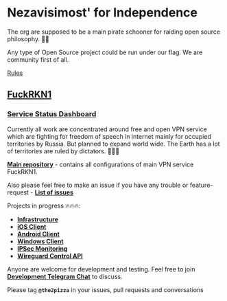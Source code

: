 
# Nezavisimost' for Independence


The org are supposed to be a main pirate schooner for raiding open source philosophy. 🏴‍☠️

Any type of Open Source project could be run under our flag. We are community first of all.  

[Rules](./rules.md)


## [FuckRKN1](https://fuckrkn1.org) 

### [Service Status Dashboard](https://m.fuckrkn1.org/d/fX0pLFiVz/fuckrkn1-dashboard?orgId=1)

Currently all work are concentrated around free and open VPN service which are fighting for freedom of speech in internet mainly for occupied territories by Russia. But planned to expand world wide. The Earth has a lot of territories are ruled by dictators. 👿👿👿

[**Main repository**](https://github.com/nezavisimost/FuckRKN1) - contains all configurations of main VPN service FuckRKN1. 

Also please feel free to make an issue if you have any trouble or feature-request - [**List of issues**](https://github.com/nezavisimost/FuckRKN1/issues)


Projects in progress 🔥🔥🔥:

 - [**Infrastructure**](https://github.com/nezavisimost/FuckRKN1)
 - [**iOS Client**](https://github.com/nezavisimost/liberty-ios)  
 - [**Android Client**](https://github.com/nezavisimost/liberty-android) 
 - [**Windows Client**](https://github.com/nezavisimost/liberty-win) 
 - [**IPSec Monitoring**](https://github.com/nezavisimost/liberty-monitoring) 
 - [**Wireguard Control API**](https://github.com/nezavisimost/wgctrl)

 Anyone are welcome for development and testing. 
 Feel free to join [**Development Telegram Chat**](https://t.me/nezavisimost_dev) to discuss.

 Please tag **``@the2pizza``** in your issues, pull requests and conversations 

 
